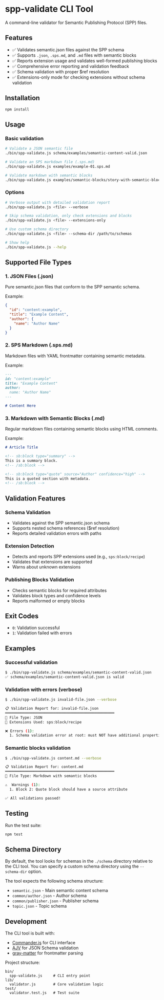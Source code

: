 # spp-validate CLI Tool

A command-line validator for Semantic Publishing Protocol (SPP) files.

## Features

- ✅ Validates semantic.json files against the SPP schema
- ✅ Supports `.json`, `.sps.md`, and `.md` files with semantic blocks
- ✅ Reports extension usage and validates well-formed publishing blocks
- ✅ Comprehensive error reporting and validation feedback
- ✅ Schema validation with proper $ref resolution
- ✅ Extensions-only mode for checking extensions without schema validation

## Installation

```bash
npm install
```

## Usage

### Basic validation

```bash
# Validate a JSON semantic file
./bin/spp-validate.js schema/examples/semantic-content-valid.json

# Validate an SPS markdown file (.sps.md)
./bin/spp-validate.js examples/example-01.sps.md

# Validate markdown with semantic blocks
./bin/spp-validate.js examples/semantic-blocks/story-with-semantic-blocks.md
```

### Options

```bash
# Verbose output with detailed validation report
./bin/spp-validate.js <file> --verbose

# Skip schema validation, only check extensions and blocks
./bin/spp-validate.js <file> --extensions-only

# Use custom schema directory
./bin/spp-validate.js <file> --schema-dir /path/to/schemas

# Show help
./bin/spp-validate.js --help
```

## Supported File Types

### 1. JSON Files (.json)
Pure semantic.json files that conform to the SPP semantic schema.

Example:
```json
{
  "id": "content:example",
  "title": "Example Content",
  "author": {
    "name": "Author Name"
  }
}
```

### 2. SPS Markdown (.sps.md)
Markdown files with YAML frontmatter containing semantic metadata.

Example:
```markdown
---
id: "content:example"
title: "Example Content"
author:
  name: "Author Name"
---

# Content Here
```

### 3. Markdown with Semantic Blocks (.md)
Regular markdown files containing semantic blocks using HTML comments.

Example:
```markdown
# Article Title

<!-- sb:block type="summary" -->
This is a summary block.
<!-- /sb:block -->

<!-- sb:block type="quote" source="Author" confidence="high" -->
This is a quoted section with metadata.
<!-- /sb:block -->
```

## Validation Features

### Schema Validation
- Validates against the SPP semantic.json schema
- Supports nested schema references ($ref resolution)
- Reports detailed validation errors with paths

### Extension Detection
- Detects and reports SPP extensions used (e.g., `sps:block/recipe`)
- Validates that extensions are supported
- Warns about unknown extensions

### Publishing Blocks Validation
- Checks semantic blocks for required attributes
- Validates block types and confidence levels
- Reports malformed or empty blocks

## Exit Codes

- `0`: Validation successful
- `1`: Validation failed with errors

## Examples

### Successful validation
```bash
$ ./bin/spp-validate.js schema/examples/semantic-content-valid.json
✅ schema/examples/semantic-content-valid.json is valid
```

### Validation with errors (verbose)
```bash
$ ./bin/spp-validate.js invalid-file.json --verbose

📋 Validation Report for: invalid-file.json
══════════════════════════════════════════════════
📄 File Type: JSON
🧩 Extensions Used: sps:block/recipe

❌ Errors (1):
  1. Schema validation error at root: must NOT have additional properties
```

### Semantic blocks validation
```bash
$ ./bin/spp-validate.js content.md --verbose

📋 Validation Report for: content.md
══════════════════════════════════════════════════
📄 File Type: Markdown with semantic blocks

⚠️  Warnings (1):
  1. Block 2: Quote block should have a source attribute

✅ All validations passed!
```

## Testing

Run the test suite:
```bash
npm test
```

## Schema Directory

By default, the tool looks for schemas in the `./schema` directory relative to the CLI tool. You can specify a custom schema directory using the `--schema-dir` option.

The tool expects the following schema structure:
- `semantic.json` - Main semantic content schema
- `common/author.json` - Author schema
- `common/publisher.json` - Publisher schema
- `topic.json` - Topic schema

## Development

The CLI tool is built with:
- [Commander.js](https://github.com/tj/commander.js/) for CLI interface
- [AJV](https://ajv.js.org/) for JSON Schema validation
- [gray-matter](https://github.com/jonschlinkert/gray-matter) for frontmatter parsing

Project structure:
```
bin/
  spp-validate.js     # CLI entry point
lib/
  validator.js        # Core validation logic
test/
  validator.test.js   # Test suite
```